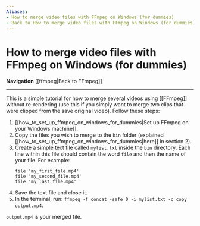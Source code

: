 ```yaml
---
Aliases:
- How to merge video files with FFmpeg on Windows (for dummies)
- Back to How to merge video files with FFmpeg on Windows (for dummies)
---
```


# How to merge video files with FFmpeg on Windows (for dummies)
**Navigation**
[[ffmpeg|Back to FFmpeg]]

---

This is a simple tutorial for how to merge several videos using [[FFmpeg]] without re-rendering (use this if you simply want to merge two clips that were clipped from the save original video).
Follow these steps:
1. [[how_to_set_up_ffmpeg_on_windows_for_dummies|Set up FFmpeg on your Windows machine]].
2. Copy the files you wish to merge to the `bin` folder (explained [[how_to_set_up_ffmpeg_on_windows_for_dummies|here]] in section 2).
3. Create a simple text file called `mylist.txt` inside the `bin` directory. Each line within this file should contain the word `file` and then the name of your file. For example: 
	```
	file 'my_first_file.mp4'
	file 'my_second_file.mp4'
	file 'my_last_file.mp4'
	```
4. Save the text file and close it.
5. In the terminal, run: `ffmpeg -f concat -safe 0 -i mylist.txt -c copy output.mp4`.

`output.mp4` is your merged file.



